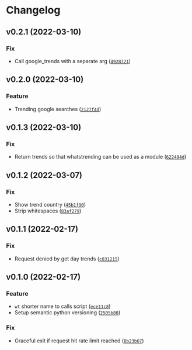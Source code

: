 # Changelog

<!--next-version-placeholder-->

## v0.2.1 (2022-03-10)
### Fix
* Call google_trends with a separate arg ([`4928721`](https://github.com/iamtalhaasghar/whats-trending/commit/492872163f76f9344c4d7ca15fe65a57f81cac53))

## v0.2.0 (2022-03-10)
### Feature
* Trending google searches ([`2127f4d`](https://github.com/iamtalhaasghar/whats-trending/commit/2127f4d4486d52da500e20e79a5f5294f441894d))

## v0.1.3 (2022-03-10)
### Fix
* Return trends so that whatstrending can be used as a module ([`622404d`](https://github.com/iamtalhaasghar/whats-trending/commit/622404d094ff83e8ff6c08d3221f8a0ef11ea2fa))

## v0.1.2 (2022-03-07)
### Fix
* Show trend country ([`45b1f90`](https://github.com/iamtalhaasghar/whats-trending/commit/45b1f90da809eca3c48c60a077259868fd78f5a0))
* Strip whitespaces ([`83af279`](https://github.com/iamtalhaasghar/whats-trending/commit/83af27972d18ba3eb0120d01afcdeb337deec1e2))

## v0.1.1 (2022-02-17)
### Fix
* Request denied by get day trends ([`c831215`](https://github.com/iamtalhaasghar/whats-trending/commit/c831215c4726718f085e6e47e4fdb1cdab4500e8))

## v0.1.0 (2022-02-17)
### Feature
* `wt` shorter name to calls script ([`ece11c8`](https://github.com/iamtalhaasghar/whats-trending/commit/ece11c8ef62ffc203f8bca98100e141dd0300ba9))
* Setup semantic python versioning ([`2505b80`](https://github.com/iamtalhaasghar/whats-trending/commit/2505b80f10215740bf60dad888b9533837ec9757))

### Fix
* Graceful exit if request hit rate limit reached ([`8b23b67`](https://github.com/iamtalhaasghar/whats-trending/commit/8b23b67b6f6b804b9abe8a2709a6be39636e5811))
